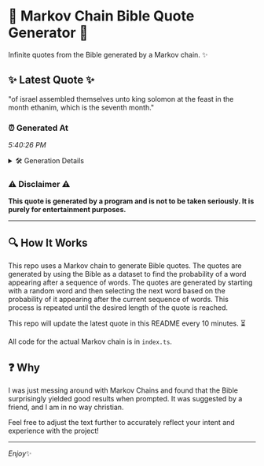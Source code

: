 # 📖 Markov Chain Bible Quote Generator 📖

Infinite quotes from the Bible generated by a Markov chain. ✨

## ✨ Latest Quote ✨
"of israel assembled themselves unto king solomon at the feast in the month ethanim, which is the seventh month."

### ⏰ Generated At
*5:40:26 PM*

<details>
    <summary>🛠️ Generation Details</summary>
    <p>
        <strong>🌱 Seed:</strong> of<br>
        <strong>🔄 Iterations:</strong> 18<br>
        <strong>📜 Context History:</strong><br>[ of ]: israel<br>[ of, israel ]: assembled<br>[ of, israel, assembled ]: themselves<br>[ of, israel, assembled, themselves ]: unto<br>[ of, israel, assembled, themselves, unto ]: king<br>[ of, israel, assembled, themselves, unto, king ]: solomon<br>[ israel, assembled, themselves, unto, king, solomon ]: at<br>[ assembled, themselves, unto, king, solomon, at ]: the<br>[ themselves, unto, king, solomon, at, the ]: feast<br>[ unto, king, solomon, at, the, feast ]: in<br>[ king, solomon, at, the, feast, in ]: the<br>[ solomon, at, the, feast, in, the ]: month<br>[ at, the, feast, in, the, month ]: ethanim,<br>[ the, feast, in, the, month, ethanim, ]: which<br>[ feast, in, the, month, ethanim,, which ]: is<br>[ in, the, month, ethanim,, which, is ]: the<br>[ the, month, ethanim,, which, is, the ]: seventh<br>[ month, ethanim,, which, is, the, seventh ]: month.<br>
    </p>
</details>

### ⚠️ Disclaimer ⚠️
**This quote is generated by a program and is not to be taken seriously. It is purely for entertainment purposes.**

---

## 🔍 How It Works

This repo uses a Markov chain to generate Bible quotes. The quotes are generated by using the Bible as a dataset to find the probability of a word appearing after a sequence of words. The quotes are generated by starting with a random word and then selecting the next word based on the probability of it appearing after the current sequence of words. This process is repeated until the desired length of the quote is reached.

This repo will update the latest quote in this README every 10 minutes. ⏳

All code for the actual Markov chain is in `index.ts`.

## ❓ Why

I was just messing around with Markov Chains and found that the Bible surprisingly yielded good results when prompted. 
It was suggested by a friend, and I am in no way christian.

Feel free to adjust the text further to accurately reflect your intent and experience with the project!

---

*Enjoy*✨
